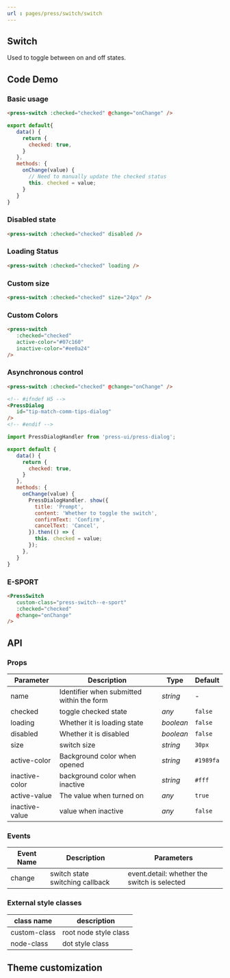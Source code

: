 ```yaml
---
url : pages/press/switch/switch
---
```


## Switch 


Used to toggle between on and off states.

## Code Demo

### Basic usage

```html
<press-switch :checked="checked" @change="onChange" />
```

```javascript
export default{
   data() {
     return {
       checked: true,
     }
   },
   methods: {
     onChange(value) {
       // Need to manually update the checked status
       this. checked = value;
     }
   }
}
```

### Disabled state

```html
<press-switch :checked="checked" disabled />
```

### Loading Status

```html
<press-switch :checked="checked" loading />
```

### Custom size

```html
<press-switch :checked="checked" size="24px" />
```

### Custom Colors

```html
<press-switch
   :checked="checked"
   active-color="#07c160"
   inactive-color="#ee0a24"
/>
```

### Asynchronous control

```html
<press-switch :checked="checked" @change="onChange" />

<!-- #ifndef H5 -->
<PressDialog
   id="tip-match-comm-tips-dialog"
/>
<!-- #endif -->
```

```js
import PressDialogHandler from 'press-ui/press-dialog';

export default {
   data() {
     return {
       checked: true,
     }
   },
   methods: {
     onChange(value) {
       PressDialogHandler. show({
         title: 'Prompt',
         content: 'Whether to toggle the switch',
         confirmText: 'Confirm',
         cancelText: 'Cancel',
       }).then(() => {
         this. checked = value;
       });
     },
   }
}
```

### E-SPORT

```html
<PressSwitch
   custom-class="press-switch--e-sport"
   :checked="checked"
   @change="onChange"
/>
```

## API

### Props

| Parameter      | Description                               | Type      | Default   |
| -------------- | ----------------------------------------- | --------- | --------- |
| name           | Identifier when submitted within the form | _string_  | -         |
| checked        | toggle checked state                      | _any_     | `false`   |
| loading        | Whether it is loading state               | _boolean_ | `false`   |
| disabled       | Whether it is disabled                    | _boolean_ | `false`   |
| size           | switch size                               | _string_  | `30px`    |
| active-color   | Background color when opened              | _string_  | `#1989fa` |
| inactive-color | background color when inactive            | _string_  | `#fff`    |
| active-value   | The value when turned on                  | _any_     | `true`    |
| inactive-value | value when inactive                       | _any_     | `false`   |

### Events

| Event Name | Description                     | Parameters                                   |
| ---------- | ------------------------------- | -------------------------------------------- |
| change     | switch state switching callback | event.detail: whether the switch is selected |

### External style classes

| class name   | description           |
| ------------ | --------------------- |
| custom-class | root node style class |
| node-class   | dot style class       |

## Theme customization

<theme-config />